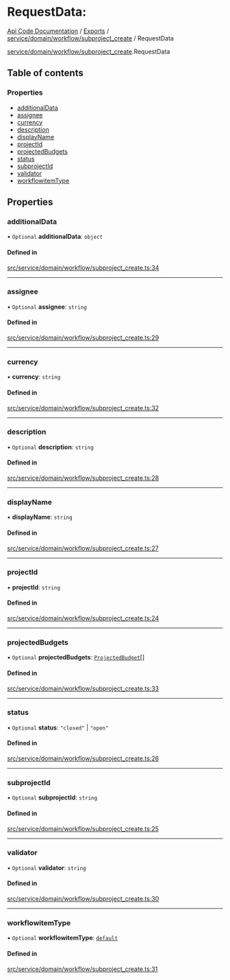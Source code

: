 # RequestData: 
 
[Api Code Documentation](../README.md) / [Exports](../modules.md) / [service/domain/workflow/subproject\_create](../modules/service_domain_workflow_subproject_create.md) / RequestData

[service/domain/workflow/subproject\_create](../modules/service_domain_workflow_subproject_create.md).RequestData

## Table of contents

### Properties

- [additionalData](service_domain_workflow_subproject_create.RequestData.md#additionaldata)
- [assignee](service_domain_workflow_subproject_create.RequestData.md#assignee)
- [currency](service_domain_workflow_subproject_create.RequestData.md#currency)
- [description](service_domain_workflow_subproject_create.RequestData.md#description)
- [displayName](service_domain_workflow_subproject_create.RequestData.md#displayname)
- [projectId](service_domain_workflow_subproject_create.RequestData.md#projectid)
- [projectedBudgets](service_domain_workflow_subproject_create.RequestData.md#projectedbudgets)
- [status](service_domain_workflow_subproject_create.RequestData.md#status)
- [subprojectId](service_domain_workflow_subproject_create.RequestData.md#subprojectid)
- [validator](service_domain_workflow_subproject_create.RequestData.md#validator)
- [workflowitemType](service_domain_workflow_subproject_create.RequestData.md#workflowitemtype)

## Properties

### additionalData

• `Optional` **additionalData**: `object`

#### Defined in

[src/service/domain/workflow/subproject_create.ts:34](https://github.com/openkfw/TruBudget/blob/2e43ea7/api/src/service/domain/workflow/subproject_create.ts#L34)

___

### assignee

• `Optional` **assignee**: `string`

#### Defined in

[src/service/domain/workflow/subproject_create.ts:29](https://github.com/openkfw/TruBudget/blob/2e43ea7/api/src/service/domain/workflow/subproject_create.ts#L29)

___

### currency

• **currency**: `string`

#### Defined in

[src/service/domain/workflow/subproject_create.ts:32](https://github.com/openkfw/TruBudget/blob/2e43ea7/api/src/service/domain/workflow/subproject_create.ts#L32)

___

### description

• `Optional` **description**: `string`

#### Defined in

[src/service/domain/workflow/subproject_create.ts:28](https://github.com/openkfw/TruBudget/blob/2e43ea7/api/src/service/domain/workflow/subproject_create.ts#L28)

___

### displayName

• **displayName**: `string`

#### Defined in

[src/service/domain/workflow/subproject_create.ts:27](https://github.com/openkfw/TruBudget/blob/2e43ea7/api/src/service/domain/workflow/subproject_create.ts#L27)

___

### projectId

• **projectId**: `string`

#### Defined in

[src/service/domain/workflow/subproject_create.ts:24](https://github.com/openkfw/TruBudget/blob/2e43ea7/api/src/service/domain/workflow/subproject_create.ts#L24)

___

### projectedBudgets

• `Optional` **projectedBudgets**: [`ProjectedBudget`](service_domain_workflow_projected_budget.ProjectedBudget.md)[]

#### Defined in

[src/service/domain/workflow/subproject_create.ts:33](https://github.com/openkfw/TruBudget/blob/2e43ea7/api/src/service/domain/workflow/subproject_create.ts#L33)

___

### status

• `Optional` **status**: ``"closed"`` \| ``"open"``

#### Defined in

[src/service/domain/workflow/subproject_create.ts:26](https://github.com/openkfw/TruBudget/blob/2e43ea7/api/src/service/domain/workflow/subproject_create.ts#L26)

___

### subprojectId

• `Optional` **subprojectId**: `string`

#### Defined in

[src/service/domain/workflow/subproject_create.ts:25](https://github.com/openkfw/TruBudget/blob/2e43ea7/api/src/service/domain/workflow/subproject_create.ts#L25)

___

### validator

• `Optional` **validator**: `string`

#### Defined in

[src/service/domain/workflow/subproject_create.ts:30](https://github.com/openkfw/TruBudget/blob/2e43ea7/api/src/service/domain/workflow/subproject_create.ts#L30)

___

### workflowitemType

• `Optional` **workflowitemType**: [`default`](../modules/service_domain_workflowitem_types_types.md#default)

#### Defined in

[src/service/domain/workflow/subproject_create.ts:31](https://github.com/openkfw/TruBudget/blob/2e43ea7/api/src/service/domain/workflow/subproject_create.ts#L31)
